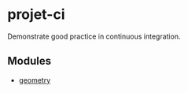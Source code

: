 # projet-ci

Demonstrate good practice in continuous integration.

## Modules
- [geometry](geometry.py)